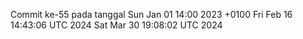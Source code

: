 Commit ke-55 pada tanggal Sun Jan 01 14:00 2023 +0100
Fri Feb 16 14:43:06 UTC 2024
Sat Mar 30 19:08:02 UTC 2024
